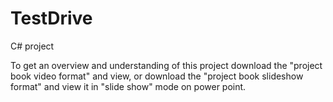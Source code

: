 # TestDrive
C# project

To get an overview and understanding of this project download the "project book video format" and view, or download the "project book slideshow format" and view it in "slide show" mode on power point.
